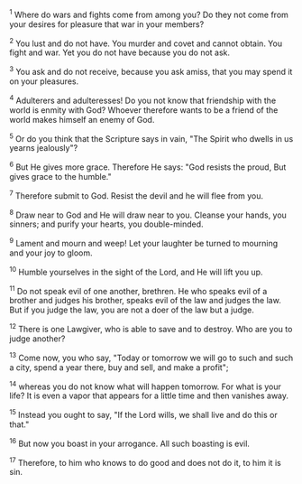 <sup>1</sup> 
Where do wars and fights come from among you? Do they not come from your desires for pleasure that war in your members? 

<sup>2</sup> 
You lust and do not have. You murder and covet and cannot obtain. You fight and war. Yet you do not have because you do not ask. 

<sup>3</sup> 
You ask and do not receive, because you ask amiss, that you may spend it on your pleasures. 

<sup>4</sup> 
Adulterers and adulteresses! Do you not know that friendship with the world is enmity with God? Whoever therefore wants to be a friend of the world makes himself an enemy of God. 

<sup>5</sup> 
Or do you think that the Scripture says in vain, "The Spirit who dwells in us yearns jealously"? 

<sup>6</sup> 
But He gives more grace. Therefore He says: "God resists the proud, But gives grace to the humble." 

<sup>7</sup> 
Therefore submit to God. Resist the devil and he will flee from you. 

<sup>8</sup> 
Draw near to God and He will draw near to you. Cleanse your hands, you sinners; and purify your hearts, you double-minded. 

<sup>9</sup> 
Lament and mourn and weep! Let your laughter be turned to mourning and your joy to gloom. 

<sup>10</sup> 
Humble yourselves in the sight of the Lord, and He will lift you up.

<sup>11</sup> 
Do not speak evil of one another, brethren. He who speaks evil of a brother and judges his brother, speaks evil of the law and judges the law. But if you judge the law, you are not a doer of the law but a judge. 

<sup>12</sup> 
There is one Lawgiver, who is able to save and to destroy. Who are you to judge another? 

<sup>13</sup> 
Come now, you who say, "Today or tomorrow we will go to such and such a city, spend a year there, buy and sell, and make a profit"; 

<sup>14</sup> 
whereas you do not know what will happen tomorrow. For what is your life? It is even a vapor that appears for a little time and then vanishes away. 

<sup>15</sup> 
Instead you ought to say, "If the Lord wills, we shall live and do this or that." 

<sup>16</sup> 
But now you boast in your arrogance. All such boasting is evil. 

<sup>17</sup> 
Therefore, to him who knows to do good and does not do it, to him it is sin.
